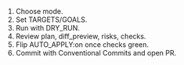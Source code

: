 1. Choose mode.
2. Set TARGETS/GOALS.
3. Run with DRY_RUN.
4. Review plan, diff_preview, risks, checks.
5. Flip AUTO_APPLY:on once checks green.
6. Commit with Conventional Commits and open PR.
